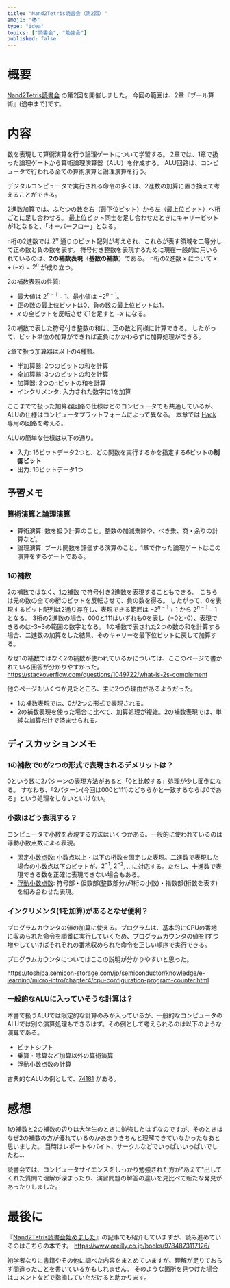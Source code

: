 ```yaml
---
title: "Nand2Tetris読書会（第2回）"
emoji: "📚"
type: "idea"
topics: ["読書会", "勉強会"]
published: false
---
```


# 概要

[Nand2Tetris読書会](https://zenn.dev/tomom1_s/articles/nand2tetris-00) の第2回を開催しました。
今回の範囲は、2章『ブール算術』(途中まで)です。

# 内容

数を表現して算術演算を行う論理ゲートについて学習する。 2章では、1章で扱った論理ゲートから算術論理演算器（ALU）を作成する。
ALU回路は、コンピュータで行われる全ての算術演算と論理演算を行う。

デジタルコンピュータで実行される命令の多くは、2進数の加算に置き換えて考えることができる。

2進数加算では、ふたつの数を右（最下位ビット）から左（最上位ビット）へ桁ごとに足し合わせる。
最上位ビット同士を足し合わせたときにキャリービットが1となると、「オーバーフロー」となる。

n桁の2進数では $2^n$ 通りのビット配列が考えられ、これらが表す領域を二等分して正の数と負の数を表す。
符号付き整数を表現するために現在一般的に用いられているのは、**2の補数表現**（**基数の補数**）である。 
n桁の2進数 $x$ について $x+(-x)=2^n$ が成り立つ。

2の補数表現の性質:

- 最大値は $2^{n-1}-1$、最小値は $-2^{n-1}$。
- 正の数の最上位ビットは0、負の数の最上位ビットは1。
- $x$ の全ビットを反転させて1を足すと $-x$ になる。

2の補数で表した符号付き整数の和は、正の数と同様に計算できる。 したがって、ビット単位の加算ができれば正負にかかわらずに加算処理ができる。

2章で扱う加算器は以下の4種類。

- 半加算器: 2つのビットの和を計算
- 全加算器: 3つのビットの和を計算
- 加算器: 2つのnビットの和を計算
- インクリメンタ: 入力された数字に1を加算

ここまでで扱った加算器回路の仕様はどのコンピュータでも共通しているが、ALUの仕様はコンピュータプラットフォームによって異なる。
本章では [Hack](https://ja.wikipedia.org/wiki/Hack_(プログラミング言語)) 専用の回路を考える。

ALUの簡単な仕様は以下の通り。

- 入力: 16ビットデータ2つと、どの関数を実行するかを指定する6ビットの**制御ビット**
- 出力: 16ビットデータ1つ

## 予習メモ

### 算術演算と論理演算

- 算術演算: 数を扱う計算のこと。整数の加減乗除や、べき乗、商・余りの計算など。
- 論理演算: ブール関数を評価する演算のこと。1章で作った論理ゲートはこの演算をするゲートである。

### 1の補数

2の補数ではなく、[1の補数](https://ja.wikipedia.org/wiki/符号付数値表現#1の補数) で符号付き2進数を表現することもできる。
こちらは元の数の全ての桁のビットを反転させて、負の数を得る。 したがって、0を表現するビット配列は2通り存在し、表現できる範囲は $-2^{n-1}+1$ から $2^{n-1}-1$ となる。 3桁の2進数の場合、000と111はいずれも0を表し（+0と-0）、表現できるのは-3~3の範囲の数字となる。
1の補数で表された2つの数の和を計算する場合、二進数の加算をした結果、そのキャリーを最下位ビットに戻して加算する。

なぜ1の補数ではなく2の補数が使われているかについては、ここのページで書かれている回答が分かりやすかった。
https://stackoverflow.com/questions/1049722/what-is-2s-complement

他のページもいくつか見たところ、主に2つの理由があるようだった。
- 1の補数表現では、0が2つの形式で表現される。
- 2の補数表現を使った場合に比べて、加算処理が複雑。2の補数表現では、単純な加算だけで済ませられる。

## ディスカッションメモ

### 1の補数で0が2つの形式で表現されるデメリットは？

0という数に2パターンの表現方法があると「0と比較する」処理が少し面倒になる。
すなわち、「2パターン(今回は000と111)のどちらかと一致するならば0である」という処理をしないといけない。

### 小数はどう表現する？

コンピュータで小数を表現する方法はいくつかある。一般的に使われているのは浮動小数点数による表現。

- [固定小数点数](https://ja.wikipedia.org/wiki/固定小数点数): 小数点以上・以下の桁数を固定した表現。二進数で表現した場合の小数点以下のビットが、$2^{-1}$, $2^{-2}$, ...に対応する。ただし、十進数で表現できる数を正確に表現できない場合もある。
- [浮動小数点数](https://ja.wikipedia.org/wiki/浮動小数点数): 符号部・仮数部(整数部分が1桁の小数)・指数部(桁数を表す)を組み合わせた表現。

### インクリメンタ(1を加算)があるとなぜ便利？

プログラムカウンタの値の加算に使える。プログラムは、基本的にCPUの番地に収められた命令を順番に実行していくため、プログラムカウンタの値を1ずつ増やしていけばそれぞれの番地収められた命令を正しい順序で実行できる。

プログラムカウンタについてはここの説明が分かりやすいと思った。

https://toshiba.semicon-storage.com/jp/semiconductor/knowledge/e-learning/micro-intro/chapter4/cpu-configuration-program-counter.html

### 一般的なALUに入っていそうな計算は？

本書で扱うALUでは限定的な計算のみが入っているが、一般的なコンピュータのALUでは別の演算処理もできるはず。その例として考えられるのは以下のような演算である。

- ビットシフト
- 乗算・除算など加算以外の算術演算
- 浮動小数点数の計算

古典的なALUの例として、[74181](https://ja.wikipedia.org/wiki/74181) がある。

# 感想

1の補数と2の補数の辺りは大学生のときに勉強したはずなのですが、そのときはなぜ2の補数の方が優れているのかあまりきちんと理解できていなかったなあと思いました。
当時はレポートやバイト、サークルなどでいっぱいいっぱいでしたね…

読書会では、コンピュータサイエンスをしっかり勉強された方が"あえて"出してくれた質問で理解が深まったり、演習問題の解答の違いを見比べて新たな発見があったりしました。

# 最後に

『[Nand2Tetris読書会始めました](https://zenn.dev/tomom1_s/articles/nand2tetris-00)』の記事でも紹介していますが、読み進めているのはこちらの本です。
https://www.oreilly.co.jp/books/9784873117126/

初学者なりに書籍やその他に調べた内容をまとめていますが、理解が足りておらず間違ったことを書いているかもしれません。
そのような箇所を見つけた場合はコメントなどで指摘していただけると助かります。
